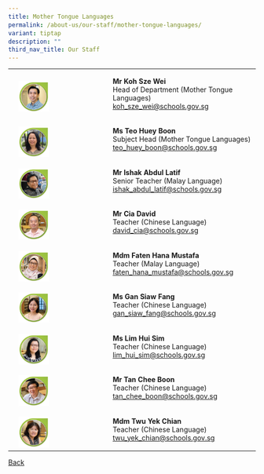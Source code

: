 ```yaml
---
title: Mother Tongue Languages
permalink: /about-us/our-staff/mother-tongue-languages/
variant: tiptap
description: ""
third_nav_title: Our Staff
---
```

<table style="minWidth: 75px">
<colgroup>
<col>
<col>
<col>
</colgroup>
<tbody>
<tr>
<td rowspan="1" colspan="1">
<p></p>
</td>
<td rowspan="1" colspan="1">
<p></p>
<div class="isomer-image-wrapper">
<img style="width: 35%;" height="auto" width="100%" alt="" src="/images/Staff Photos/2024 MTL/7_TMJC_Staff___Mother_Tongue_Sze_Wei.jpg">
</div>
</td>
<td rowspan="1" colspan="1">
<p><strong>Mr Koh Sze Wei</strong>
<br>Head of Department (Mother Tongue Languages)
<br><a href="mailto:koh_sze_wei@schools.gov.sg" rel="noopener noreferrer nofollow" target="_blank">koh_sze_wei@schools.gov.sg</a>
</p>
</td>
</tr>
<tr>
<td rowspan="1" colspan="1">
<p></p>
</td>
<td rowspan="1" colspan="1">
<p></p>
<div class="isomer-image-wrapper">
<img style="width: 35%;" height="auto" width="100%" alt="" src="/images/Staff Photos/2025 MTL/7_TMJC_Staff___Mother_Tongue_Teo_Huey_Boon.jpg">
</div>
</td>
<td rowspan="1" colspan="1">
<p><strong>Ms Teo Huey Boon</strong>
<br>Subject Head (Mother Tongue Languages)
<br><a href="mailto:teo_huey_boon@schools.gov.sg" rel="noopener noreferrer nofollow" target="_blank">teo_huey_boon@schools.gov.sg</a>
</p>
</td>
</tr>
<tr>
<td rowspan="1" colspan="1">
<p></p>
</td>
<td rowspan="1" colspan="1">
<p></p>
<div class="isomer-image-wrapper">
<img style="width: 35%;" height="auto" width="100%" alt="" src="/images/Staff Photos/2024 MTL/7_TMJC_Staff___Mother_Tongue_Ishak_Abdul_Latif.jpg">
</div>
</td>
<td rowspan="1" colspan="1">
<p><strong>Mr Ishak Abdul Latif</strong>
<br>Senior Teacher (Malay Language)
<br><a href="mailto:ishak_abdul_latif@schools.gov.sg" rel="noopener noreferrer nofollow" target="_blank">ishak_abdul_latif@schools.gov.sg</a>
</p>
</td>
</tr>
<tr>
<td rowspan="1" colspan="1">
<p></p>
</td>
<td rowspan="1" colspan="1">
<p></p>
<div class="isomer-image-wrapper">
<img style="width: 35%;" height="auto" width="100%" alt="" src="/images/Staff Photos/2024 MTL/7_TMJC_Staff___Mother_Tongue_David.jpg">
</div>
</td>
<td rowspan="1" colspan="1">
<p><strong>Mr Cia David</strong>
<br>Teacher (Chinese Language)
<br><a href="mailto:david_cia@schools.gov.sg" rel="noopener noreferrer nofollow" target="_blank">david_cia@schools.gov.sg</a>
</p>
</td>
</tr>
<tr>
<td rowspan="1" colspan="1">
<p></p>
</td>
<td rowspan="1" colspan="1">
<p></p>
<div class="isomer-image-wrapper">
<img style="width: 35%;" height="auto" width="100%" alt="" src="/images/Staff Photos/2024 MTL/7_TMJC_Staff___Mother_Tongue_Faten.jpg">
</div>
</td>
<td rowspan="1" colspan="1">
<p><strong>Mdm Faten Hana Mustafa</strong>
<br>Teacher (Malay Language)
<br><a href="mailto:faten_hana_mustafa@schools.gov.sg" rel="noopener noreferrer nofollow" target="_blank">faten_hana_mustafa@schools.gov.sg</a>
</p>
</td>
</tr>
<tr>
<td rowspan="1" colspan="1">
<p></p>
</td>
<td rowspan="1" colspan="1">
<p></p>
<div class="isomer-image-wrapper">
<img style="width: 35%;" height="auto" width="100%" alt="" src="/images/Staff Photos/2024 MTL/7_TMJC_Staff___Mother_Tongue_Siaw_Fang.jpg">
</div>
</td>
<td rowspan="1" colspan="1">
<p><strong>Ms Gan Siaw Fang</strong>
<br>Teacher (Chinese Language)
<br><a href="mailto:gan_siaw_fang@schools.gov.sg" rel="noopener noreferrer nofollow" target="_blank">gan_siaw_fang@schools.gov.sg</a>
</p>
</td>
</tr>
<tr>
<td rowspan="1" colspan="1">
<p></p>
</td>
<td rowspan="1" colspan="1">
<p></p>
<div class="isomer-image-wrapper">
<img style="width: 35%;" height="auto" width="100%" alt="" src="/images/Staff Photos/2024 MTL/7_TMJC_Staff___Mother_Tongue_Hui_sim.jpg">
</div>
</td>
<td rowspan="1" colspan="1">
<p><strong>Ms Lim Hui Sim</strong>
<br>Teacher (Chinese Language)
<br><a href="mailto:lim_hui_sim@schools.gov.sg" rel="noopener noreferrer nofollow" target="_blank">lim_hui_sim@schools.gov.sg</a>
</p>
</td>
</tr>
<tr>
<td rowspan="1" colspan="1">
<p></p>
</td>
<td rowspan="1" colspan="1">
<p></p>
<div class="isomer-image-wrapper">
<img style="width: 35%;" height="auto" width="100%" alt="" src="/images/Staff Photos/2024 MTL/7_TMJC_Staff___Mother_Tongue_Chee_Boon.jpg">
</div>
</td>
<td rowspan="1" colspan="1">
<p><strong>Mr Tan Chee Boon</strong>
<br>Teacher (Chinese Language)
<br><a href="mailto:tan_chee_boon@schools.gov.sg" rel="noopener noreferrer nofollow" target="_blank">tan_chee_boon@schools.gov.sg</a>
</p>
</td>
</tr>
<tr>
<td rowspan="1" colspan="1">
<p></p>
</td>
<td rowspan="1" colspan="1">
<p></p>
<div class="isomer-image-wrapper">
<img style="width: 35%;" height="auto" width="100%" alt="" src="/images/Staff Photos/2024 MTL/7_TMJC_Staff___Mother_Tongue_Twu_Yek_Chian.jpg">
</div>
</td>
<td rowspan="1" colspan="1">
<p><strong>Mdm Twu Yek Chian</strong>
<br>Teacher (Chinese Language)
<br><a href="mailto:twu_yek_chian@schools.gov.sg" rel="noopener noreferrer nofollow" target="_blank">twu_yek_chian@schools.gov.sg</a>
</p>
</td>
</tr>
</tbody>
</table>
<p><a href="https://www.tmjc.moe.edu.sg/about-us/Our-Staff/" rel="noopener noreferrer nofollow" target="_blank">Back</a>
</p>